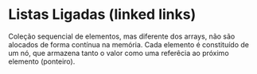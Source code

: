 # Listas Ligadas (linked links)

Coleção sequencial de elementos, mas diferente dos arrays, não
são alocados de forma contínua na memória. Cada elemento é
constituído de um nó, que armazena tanto o valor como uma
referêcia ao próximo elemento (ponteiro).
